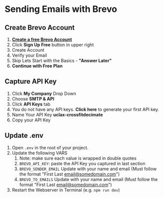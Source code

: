 # Sending Emails with Brevo

## Create Brevo Account

1. [**Create a free Brevo Account**](https://www.brevo.com/)
2. Click **Sign Up Free** button in upper right
3. Create Account
4. Verify your Email
5. Skip Lets Start with the Basics - **"Answer Later"**
6. **Continue with Free Plan**

## Capture API Key

1. Click **My Company** Drop Down
2. Choose **SMTP & API**
3. Click **API Keys** tab
4. You do not have any API keys. **Click here** to generate your first API key.
5. Name Your API Key **uclax-crossfitdecimate**
6. Copy your API Key

## Update .env

1. Open `.env` in the root of your project.
2. Update the following VARS
    1. Note: make sure each value is wrapped in double quotes
    2. `BREVO_API_KEY`: paste the API Key you captured in last section
    3. `BREVO_SENDER_EMAIL` Update with your name and email (Must follow the format "First Last <email@somedomain.com>")
    4. `BREVO_TO_EMAILS` Update with your name and email (Must follow the format "First Last <email@somedomain.com>")
3. Restart the Webserver in Terminal (e.g. `npm run dev`)
